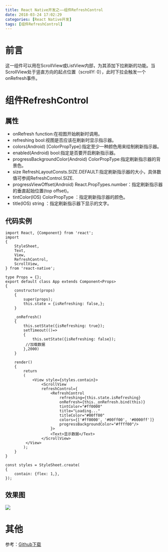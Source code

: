 ```yaml
---
title: React Native开发之——组件RefreshControl
date: 2018-03-24 17:02:29
categories: [React Native开发]
tags: [组件RefreshControl]
---
```

# 前言 
这一组件可以用在ScrollView或ListView内部，为其添加下拉刷新的功能。当ScrollView处于竖直方向的起点位置（scrollY: 0），此时下拉会触发一个onRefresh事件。  

<!--more-->

# 组件RefreshControl
## 属性

- onRefresh function:在视图开始刷新时调用。
- refreshing bool:视图是否应该在刷新时显示指示器。
- colors(Android) [ColorPropType]:指定至少一种颜色用来绘制刷新指示器。
- enabled(Android) bool:指定是否要开启刷新指示器。
- progressBackgroundColor(Android) ColorPropType:指定刷新指示器的背景色。
- size RefreshLayoutConsts.SIZE.DEFAULT:指定刷新指示器的大小，具体数值可参阅RefreshControl.SIZE.
- progressViewOffset(Android) React.PropTypes.number：指定刷新指示器的垂直起始位置(top offset)。
- tintColor(IOS) ColorPropType ：指定刷新指示器的颜色。
- title(IOS) string ：指定刷新指示器下显示的文字。

## 代码实例 

	import React, {Component} from 'react';
	import 
	{
    	StyleSheet,
    	Text,
    	View,
    	RefreshControl,
    	ScrollView,
	} from 'react-native';

	type Props = {};
	export default class App extends Component<Props> 
	{
    	constructor(props) 
		{
        	super(props);
        	this.state = {isRefreshing: false,};
    	}

    	_onRefresh() 
		{
        	this.setState({isRefreshing: true});
        	setTimeout(()=>
			{
            	this.setState({isRefreshing: false});
           	 //加载数据
        	},2000)
    	}

    	render() 
		{
        	return 
			(
            	<View style={styles.contain}>
                	<ScrollView
                    refreshControl={
                        <RefreshControl
                            refreshing={this.state.isRefreshing}
                            onRefresh={this._onRefresh.bind(this)}
                            tintColor="#ff0000"
                            title="Loading..."
                            titleColor="#00ff00"
                            colors={['#ff0000', '#00ff00', '#0000ff']}
                            progressBackgroundColor="#ffff00"/>
                    	}>
                    	<Text>显示数据</Text>
                	</ScrollView>
           	 </View>
        	);
    	}
	}

	const styles = StyleSheet.create(
	{
    	contain: {flex: 1,},
	});
## 效果图
![][1]  
# 其他 
参考：[Github下载][2]


[1]: http://p4ykqh02p.bkt.clouddn.com/rn-refreshcontrol.gif
[2]: https://github.com/PGzxc/RN_RefreshControl